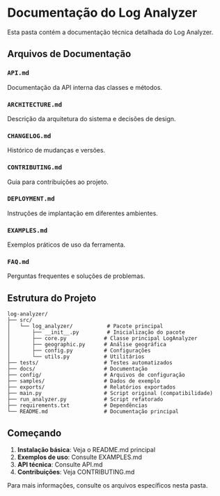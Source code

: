 # Documentação do Log Analyzer

Esta pasta contém a documentação técnica detalhada do Log Analyzer.

## Arquivos de Documentação

### `API.md`
Documentação da API interna das classes e métodos.

### `ARCHITECTURE.md`
Descrição da arquitetura do sistema e decisões de design.

### `CHANGELOG.md`
Histórico de mudanças e versões.

### `CONTRIBUTING.md`
Guia para contribuições ao projeto.

### `DEPLOYMENT.md`
Instruções de implantação em diferentes ambientes.

### `EXAMPLES.md`
Exemplos práticos de uso da ferramenta.

### `FAQ.md`
Perguntas frequentes e soluções de problemas.

## Estrutura do Projeto

```
log-analyzer/
├── src/
│   └── log_analyzer/           # Pacote principal
│       ├── __init__.py         # Inicialização do pacote
│       ├── core.py            # Classe principal LogAnalyzer
│       ├── geographic.py      # Análise geográfica
│       ├── config.py          # Configurações
│       └── utils.py           # Utilitários
├── tests/                     # Testes automatizados
├── docs/                      # Documentação
├── config/                    # Arquivos de configuração
├── samples/                   # Dados de exemplo
├── exports/                   # Relatórios exportados
├── main.py                    # Script original (compatibilidade)
├── run_analyzer.py            # Script refatorado
├── requirements.txt           # Dependências
└── README.md                  # Documentação principal
```

## Começando

1. **Instalação básica**: Veja o README.md principal
2. **Exemplos de uso**: Consulte EXAMPLES.md
3. **API técnica**: Consulte API.md
4. **Contribuições**: Veja CONTRIBUTING.md

Para mais informações, consulte os arquivos específicos nesta pasta.